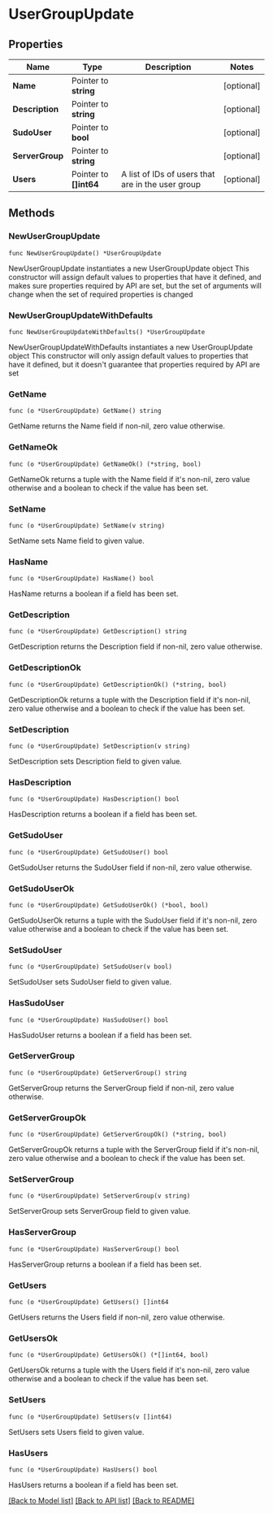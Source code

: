 # UserGroupUpdate

## Properties

Name | Type | Description | Notes
------------ | ------------- | ------------- | -------------
**Name** | Pointer to **string** |  | [optional] 
**Description** | Pointer to **string** |  | [optional] 
**SudoUser** | Pointer to **bool** |  | [optional] 
**ServerGroup** | Pointer to **string** |  | [optional] 
**Users** | Pointer to **[]int64** | A list of IDs of users that are in the user group | [optional] 

## Methods

### NewUserGroupUpdate

`func NewUserGroupUpdate() *UserGroupUpdate`

NewUserGroupUpdate instantiates a new UserGroupUpdate object
This constructor will assign default values to properties that have it defined,
and makes sure properties required by API are set, but the set of arguments
will change when the set of required properties is changed

### NewUserGroupUpdateWithDefaults

`func NewUserGroupUpdateWithDefaults() *UserGroupUpdate`

NewUserGroupUpdateWithDefaults instantiates a new UserGroupUpdate object
This constructor will only assign default values to properties that have it defined,
but it doesn't guarantee that properties required by API are set

### GetName

`func (o *UserGroupUpdate) GetName() string`

GetName returns the Name field if non-nil, zero value otherwise.

### GetNameOk

`func (o *UserGroupUpdate) GetNameOk() (*string, bool)`

GetNameOk returns a tuple with the Name field if it's non-nil, zero value otherwise
and a boolean to check if the value has been set.

### SetName

`func (o *UserGroupUpdate) SetName(v string)`

SetName sets Name field to given value.

### HasName

`func (o *UserGroupUpdate) HasName() bool`

HasName returns a boolean if a field has been set.

### GetDescription

`func (o *UserGroupUpdate) GetDescription() string`

GetDescription returns the Description field if non-nil, zero value otherwise.

### GetDescriptionOk

`func (o *UserGroupUpdate) GetDescriptionOk() (*string, bool)`

GetDescriptionOk returns a tuple with the Description field if it's non-nil, zero value otherwise
and a boolean to check if the value has been set.

### SetDescription

`func (o *UserGroupUpdate) SetDescription(v string)`

SetDescription sets Description field to given value.

### HasDescription

`func (o *UserGroupUpdate) HasDescription() bool`

HasDescription returns a boolean if a field has been set.

### GetSudoUser

`func (o *UserGroupUpdate) GetSudoUser() bool`

GetSudoUser returns the SudoUser field if non-nil, zero value otherwise.

### GetSudoUserOk

`func (o *UserGroupUpdate) GetSudoUserOk() (*bool, bool)`

GetSudoUserOk returns a tuple with the SudoUser field if it's non-nil, zero value otherwise
and a boolean to check if the value has been set.

### SetSudoUser

`func (o *UserGroupUpdate) SetSudoUser(v bool)`

SetSudoUser sets SudoUser field to given value.

### HasSudoUser

`func (o *UserGroupUpdate) HasSudoUser() bool`

HasSudoUser returns a boolean if a field has been set.

### GetServerGroup

`func (o *UserGroupUpdate) GetServerGroup() string`

GetServerGroup returns the ServerGroup field if non-nil, zero value otherwise.

### GetServerGroupOk

`func (o *UserGroupUpdate) GetServerGroupOk() (*string, bool)`

GetServerGroupOk returns a tuple with the ServerGroup field if it's non-nil, zero value otherwise
and a boolean to check if the value has been set.

### SetServerGroup

`func (o *UserGroupUpdate) SetServerGroup(v string)`

SetServerGroup sets ServerGroup field to given value.

### HasServerGroup

`func (o *UserGroupUpdate) HasServerGroup() bool`

HasServerGroup returns a boolean if a field has been set.

### GetUsers

`func (o *UserGroupUpdate) GetUsers() []int64`

GetUsers returns the Users field if non-nil, zero value otherwise.

### GetUsersOk

`func (o *UserGroupUpdate) GetUsersOk() (*[]int64, bool)`

GetUsersOk returns a tuple with the Users field if it's non-nil, zero value otherwise
and a boolean to check if the value has been set.

### SetUsers

`func (o *UserGroupUpdate) SetUsers(v []int64)`

SetUsers sets Users field to given value.

### HasUsers

`func (o *UserGroupUpdate) HasUsers() bool`

HasUsers returns a boolean if a field has been set.


[[Back to Model list]](../README.md#documentation-for-models) [[Back to API list]](../README.md#documentation-for-api-endpoints) [[Back to README]](../README.md)


